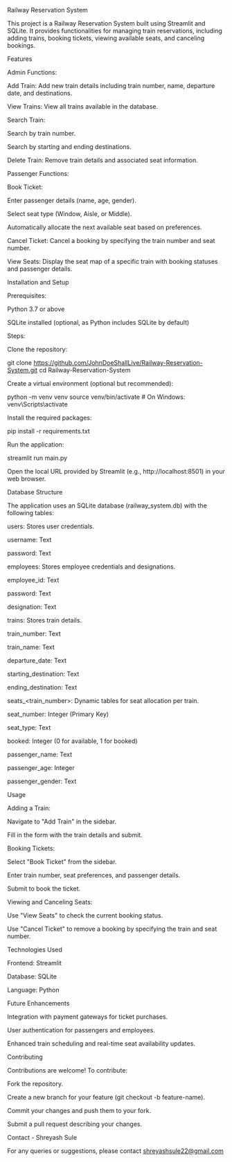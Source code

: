 Railway Reservation System

This project is a Railway Reservation System built using Streamlit and SQLite. It provides functionalities for managing train reservations, including adding trains, booking tickets, viewing available seats, and canceling bookings.

Features

Admin Functions:

Add Train: Add new train details including train number, name, departure date, and destinations.

View Trains: View all trains available in the database.

Search Train:

Search by train number.

Search by starting and ending destinations.

Delete Train: Remove train details and associated seat information.

Passenger Functions:

Book Ticket:

Enter passenger details (name, age, gender).

Select seat type (Window, Aisle, or Middle).

Automatically allocate the next available seat based on preferences.

Cancel Ticket: Cancel a booking by specifying the train number and seat number.

View Seats: Display the seat map of a specific train with booking statuses and passenger details.

Installation and Setup

Prerequisites:

Python 3.7 or above

SQLite installed (optional, as Python includes SQLite by default)

Steps:

Clone the repository:

git clone https://github.com/JohnDoeShallLive/Railway-Reservation-System.git
cd Railway-Reservation-System

Create a virtual environment (optional but recommended):

python -m venv venv
source venv/bin/activate   # On Windows: venv\Scripts\activate

Install the required packages:

pip install -r requirements.txt

Run the application:

streamlit run main.py

Open the local URL provided by Streamlit (e.g., http://localhost:8501) in your web browser.

Database Structure

The application uses an SQLite database (railway_system.db) with the following tables:

users: Stores user credentials.

username: Text

password: Text

employees: Stores employee credentials and designations.

employee_id: Text

password: Text

designation: Text

trains: Stores train details.

train_number: Text

train_name: Text

departure_date: Text

starting_destination: Text

ending_destination: Text

seats_<train_number>: Dynamic tables for seat allocation per train.

seat_number: Integer (Primary Key)

seat_type: Text

booked: Integer (0 for available, 1 for booked)

passenger_name: Text

passenger_age: Integer

passenger_gender: Text

Usage

Adding a Train:

Navigate to "Add Train" in the sidebar.

Fill in the form with the train details and submit.

Booking Tickets:

Select "Book Ticket" from the sidebar.

Enter train number, seat preferences, and passenger details.

Submit to book the ticket.

Viewing and Canceling Seats:

Use "View Seats" to check the current booking status.

Use "Cancel Ticket" to remove a booking by specifying the train and seat number.

Technologies Used

Frontend: Streamlit

Database: SQLite

Language: Python

Future Enhancements

Integration with payment gateways for ticket purchases.

User authentication for passengers and employees.

Enhanced train scheduling and real-time seat availability updates.

Contributing

Contributions are welcome! To contribute:

Fork the repository.

Create a new branch for your feature (git checkout -b feature-name).

Commit your changes and push them to your fork.

Submit a pull request describing your changes.

Contact - Shreyash Sule

For any queries or suggestions, please contact shreyashsule22@gmail.com
